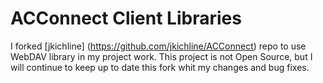ACConnect Client Libraries
=========================
I forked [jkichline] (https://github.com/jkichline/ACConnect) repo to use WebDAV library in my project work.
This project is not Open Source, but I will continue to keep up to date this fork whit my changes and bug fixes. 
